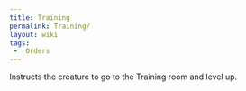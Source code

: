 ```yaml
---
title: Training
permalink: Training/
layout: wiki
tags:
 -  Orders
---
```


Instructs the creature to go to the Training room and level up.
